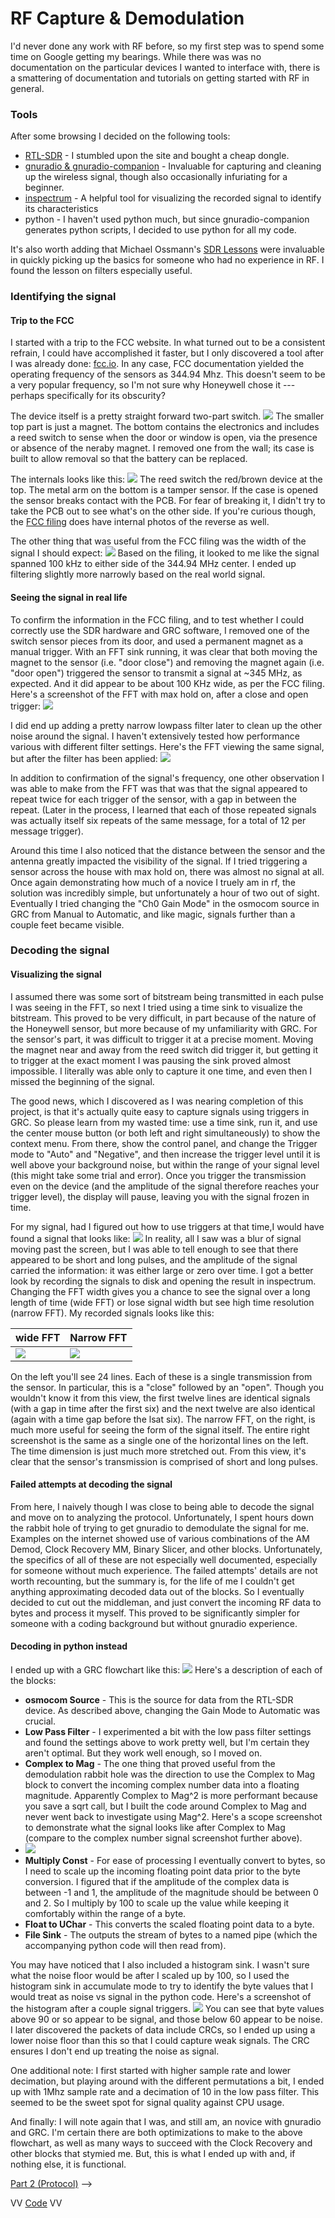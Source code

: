 ---
---
# RF Capture & Demodulation

I'd never done any work with RF before, so my first step was to spend some time on Google getting my bearings.  While there was was no documentation on the particular devices I wanted to interface with, there is a smattering of documentation and tutorials on getting started with RF in general.

### Tools
After some browsing I decided on the following tools:

- [RTL-SDR](http://www.rtl-sdr.com/) - I stumbled upon the site and bought a cheap dongle.
- [gnuradio & gnuradio-companion](http://gnuradio.org/) - Invaluable for capturing and cleaning up the wireless signal, though also occasionally infuriating for a beginner.
- [inspectrum](https://github.com/miek/inspectrum) - A helpful tool for visualizing the recorded signal to identify its characteristics
- python - I haven't used python much, but since gnuradio-companion generates python scripts, I decided to use python for all my code.

It's also worth adding that Michael Ossmann's [SDR Lessons](http://greatscottgadgets.com/sdr/) were invaluable in quickly picking up the basics for someone who had no experience in RF.  I found the lesson on filters especially useful.


### Identifying the signal

#### Trip to the FCC
I started with a trip to the FCC website.  In what turned out to be a consistent refrain, I could have accomplished it faster, but I only discovered a tool after I was already done: [fcc.io](http://fcc.io/).  In any case, FCC documentation yielded the operating frequency of the sensors as 344.94 Mhz.  This doesn't seem to be a very popular frequency, so I'm not sure why Honeywell chose it --- perhaps specifically for its obscurity?

The device itself is a pretty straight forward two-part switch.
![](exterior.jpg)
The smaller top part is just a magnet. The bottom contains the electronics and includes a reed switch to sense when the door or window is open, via the presence or absence of the neraby magnet.  I removed one from the wall; its case is built to allow removal so that the battery can be replaced.

The internals looks like this:
![](internal_fcc.png)
The reed switch the red/brown device at the top.  The metal arm on the bottom is a tamper sensor.  If the case is opened the sensor breaks contact with the PCB.  For fear of breaking it, I didn't try to take the PCB out to see what's on the other side.  If you're curious though, the [FCC filing](http://fcc.io/CFS8DL58112) does have internal photos of the reverse as well.

The other thing that was useful from the FCC filing was the width of the signal I should expect:
![](bandwidth.png)
Based on the filing, it looked to me like the signal spanned 100 kHz to either side of the 344.94 MHz center.  I ended up filtering slightly more narrowly based on the real world signal.

#### Seeing the signal in real life
To confirm the information in the FCC filing, and to test whether I could correctly use the SDR hardware and GRC software, I removed one of the switch sensor pieces from its door, and used a permanent magnet as a manual trigger.  With an FFT sink running, it was clear that both moving the magnet to the sensor (i.e. "door close") and removing the magnet again (i.e. "door open") triggered the sensor to transmit a signal at ~345 MHz, as expected.  And it did appear to be about 100 KHz wide, as per the FCC filing.  Here's a screenshot of the FFT with max hold on, after a close and open trigger:
![](fft_nofilter.png)

I did end up adding a pretty narrow lowpass filter later to clean up the other noise around the signal.  I haven't extensively tested how performance various with different filter settings.  Here's the FFT viewing the same signal, but after the filter has been applied:
![](fft_lowpass.png)

In addition to confirmation of the signal's frequency, one other observation I was able to make from the FFT was that was that the signal appeared to repeat twice for each trigger of the sensor, with a gap in between the repeat.  (Later in the process, I learned that each of those repeated signals was actually itself six repeats of the same message, for a total of 12 per message trigger).

Around this time I also noticed that the distance between the sensor and the antenna greatly impacted the visibility of the signal.  If I tried triggering a sensor across the house with max hold on, there was almost no signal at all.  Once again demonstrating how much of a novice I truely am in rf, the solution was incredibly simple, but unfortunately a hour of two out of sight.  Eventually I tried changing the "Ch0 Gain Mode" in the osmocom source in GRC from Manual to Automatic, and like magic, signals further than a couple feet became visible.

### Decoding the signal

#### Visualizing the signal
I assumed there was some sort of bitstream being transmitted in each pulse I was seeing in the FFT, so next I tried using a time sink to visualize the bitstream.  This proved to be very difficult, in part because of the nature of the Honeywell sensor, but more because of my unfamiliarity with GRC.  For the sensor's part, it was difficult to trigger it at a precise moment.  Moving the magnet near and away from the reed switch did trigger it, but getting it to trigger at the exact moment I was pausing the sink proved almost impossible.  I literally was able only to capture it one time, and even then I missed the beginning of the signal.

The good news, which I discovered as I was nearing completion of this project, is that it's actually quite easy to capture signals using triggers in GRC.  So please learn from my wasted time: use a time sink, run it, and use the center mouse button (or both left and right simultaneously) to show the context menu.  From there, show the control panel, and change the Trigger mode to "Auto" and "Negative", and then increase the trigger level until it is well above your background noise, but within the range of your signal level (this might take some trial and error).  Once you trigger the transmission even on the device (and the amplitude of the signal therefore reaches your trigger level), the display will pause, leaving you with the signal frozen in time.

For my signal, had I figured out how to use triggers at that time,I would have found a signal that looks like:
![](scope3.png)
In reality, all I saw was a blur of signal moving past the screen, but I was able to tell enough to see that there appeared to be short and long pulses, and the amplitude of the signal carried the information: it was either large or zero over time.  I got a better look by recording the signals to disk and opening the result in inspectrum.  Changing the FFT width gives you a chance to see the signal over a long length of time (wide FFT) or lose signal width but see high time resolution (narrow FFT).  My recorded signals looks like this:

| wide FFT | Narrow FFT |
|--------|--------|
|![](inspectrum_wide.png)|![](inspectrum_narrow.png)|

On the left you'll see 24 lines.  Each of these is a single transmission from the sensor.  In particular, this is a "close" followed by an "open".  Though you wouldn't know it from this view, the first twelve lines are identical signals (with a gap in time after the first six) and the next twelve are also identical (again with a time gap before the lsat six).
The narrow FFT, on the right, is much more useful for seeing the form of the signal itself.  The entire right screenshot is the same as a single one of the horizontal lines on the left.  The time dimension is just much more stretched out.  From this view, it's clear that the sensor's transmission is comprised of short and long pulses.

#### Failed attempts at decoding the signal
From here, I naively though I was close to being able to decode the signal and move on to analyzing the protocol.  Unfortunately, I spent hours down the rabbit hole of trying to get gnuradio to demodulate the signal for me.  Examples on the internet showed use of various combinations of the AM Demod, Clock Recovery MM, Binary Slicer, and other blocks.  Unfortunately, the specifics of all of these are not especially well documented, especially for someone without much experience.  The failed attempts' details are not worth recounting, but the summary is, for the life of me I couldn't get anything approximating decoded data out of the blocks.  So I eventually decided to cut out the middleman, and just convert the incoming RF data to bytes and process it myself.  This proved to be significantly simpler for someone with a coding background but without gnuradio experience.


#### Decoding in python instead
I ended up with a GRC flowchart like this:
![](rawbytes.png)
Here's a description of each of the blocks:

- **osmocom Source** - This is the source for data from the RTL-SDR device.  As described above, changing the Gain Mode to Automatic was crucial.
- **Low Pass Filter** - I experimented a bit with the low pass filter settings and found the settings above to work pretty well, but I'm certain they aren't optimal.  But they work well enough, so I moved on.
- **Complex to Mag** - The one thing that proved useful from the demodulation rabbit hole was the direction to use the Complex to Mag block to convert the incoming complex number data into a floating magnitude.  Apparently Complex to Mag^2 is more performant because you save a sqrt call, but I built the code around Complex to Mag and never went back to investigate using Mag^2. Here's a scope screenshot to demonstrate what the signal looks like after Complex to Mag (compare to the complex number signal screenshot further above).
 - ![](magnitude_scope2.png)
- **Multiply Const** - For ease of processing I eventually convert to bytes, so I need to scale up the incoming floating point data prior to the byte conversion.  I figured that if the amplitude of the complex data is between -1 and 1, the amplitude of the magnitude should be between 0 and 2.  So I multiply by 100 to scale up the value while keeping it comfortably within the range of a byte.
- **Float to UChar** - This converts the scaled floating point data to a byte.
- **File Sink** - The outputs the stream of bytes to a named pipe (which the accompanying python code will then read from).

You may have noticed that I also included a histogram sink.  I wasn't sure what the noise floor would be after I scaled up by 100, so I used the histogram sink in accumulate mode to try to identify the byte values that I would treat as noise vs signal in the python code.  Here's a screenshot of the histogram after a couple signal triggers.
![](signal_strength.png)
You can see that byte values above 90 or so appear to be signal, and those below 60 appear to be noise.  I later discovered the packets of data include CRCs, so I ended up using a lower noise floor than this so that I could capture weak signals.  The CRC ensures I don't end up treating the noise as signal.

One additional note: I first started with higher sample rate and lower decimation, but playing around with the different permutations a bit, I ended up with 1Mhz sample rate and a decimation of 10 in the low pass filter.  This seemed to be the sweet spot for signal quality against CPU usage.

And finally: I will note again that I was, and still am, an novice with gnuradio and GRC.  I'm certain there are both optimizations to make to the above flowchart, as well as many ways to succeed with the Clock Recovery and other blocks that stymied me.  But, this is what I ended up with and, if nothing else, it is functional.

[Part 2 (Protocol)](part2.md) -\->

VV [Code](https://github.com/denglend/decode345) VV
